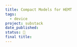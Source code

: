 ```yaml
---
title: Compact Models for HEMT
tags:
  - device
project: substack
date_published: 
status: 🚧
final title:
---
```


